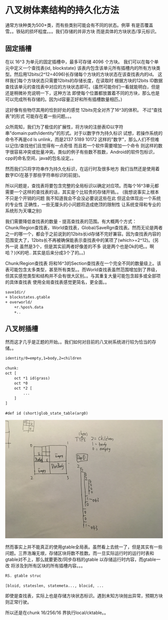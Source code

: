 
# 八叉树体素结构的持久化方法

通常方块种类为500+类，而有些类别可能会有不同的状态。例草 有是否覆盖雪。。铁砧的损坏程度。。。我们存储的并非方块 而是具体的方块状态/享元标识。

## 固定插槽

在以 16^3 为单元的固定插槽中，最多可存储 4096 个方块。
我们可以在每个单元中定义一个查找表{id, blockstate} 该表内包含该单元所有插槽内的所有方块类型。然后用12bits(2^12=4096)长存储每个方块的方块状态在该查找表内的id。
这样我们每个方块状态只需要12bits的存储长度，在读取时 根据方块的12bits ID数据 查找该单元的查找表中对应的方块状态即可。(虽然可能你们一看就能明白，但是还是稍微补充说明一下，这种方法 即使每个位置都放置着不同的方块，那么也是可以完成所有存储的。因为id容量正好和所有插槽数量相匹。)

这好像有些物尽其用的恰到好处的感觉 12bits完全对齐了16^3的体积。
不过“查找表”的形式 可能存在着一些问题。。。

众所周知，我们为了极佳的扩展性，将方块的注册表ID以字符串"domain:path/identity"的形式。对于以数字作为持久标识 试想，若操作系统的命令不再是cd ls unlink，而是2137 5189 10172 这样的"数字"，那么人们不但难以记住/查找他们且觉得有一点奇怪 而且若一个软件需要增加一个命令 则这样的数字很容易冲突或批量冲突。类似的例子有些数不胜数，Android的软件包标识，cpp的命名空间，java的包名设定。。

然而我们只将字符串作为持久化标识，在运行时及很多地方 我们当然还是使用着数字ID(在基于那些字符串标识的前提)。

所以问题是，查找表将要包含完整的全局标识以确定对应项。而每个16^3单元都需要一个这样的查找表的话，其实是个比较贵的存储开销。。
(我想说事实上根本不只是个开销的问题 我不知道我会不会没必要说这些在此 但这会体现出一个系统的专业性 正确性，一些无厘头的小问题将造成绝顶的限制性 让系统变得和专业的系统形为天壤之别)

我们需要降低查找表的数量 - 提高查找表的范围。有大概两个方式：Chunk/Region查找表，World查找表，Global/SaveRgn查找表。然而无论是两者之一的哪一个，都会于之前说到的12bits长id存储不完好兼容。因为查找表内容的范围变大了，12bits长不再被确保能表示查找表中的某项了(which>=2^12)。(另外一说 虽然是3个，但是其实前两者好像差的不多 说是两个也是Ok的吧。。啊哈？)(K的吧.. 其实是后来分成3个了的。。)

Chunk/Region查找表 将和16^3的Section查找表在一个完全不同的数量级上。该表可能包含太多类型，甚至所有类型。。而World查找表虽然范围增加到了界级，但其实感觉类型和结构并不会有很大区别。。与其重复大量可能包含超多或全部项的具体查找表 使用全局查找表感觉更简名，更全面。。

```
save1dir/
+ blockstates.gtable
+ overworld/
    +r.%pos%.data
    +..

```

## 八叉树插槽

然而这才几乎是正题的开始。。我们如何对目前的八叉树系统进行较为恰当的存储。。

```
identity/0=empty,1=body,2=children

chunk:
oct [
    oct *1 id(grass)
    oct *0
    oct *2 [
        ...
    ]
]

#def id (short)glob_state_table(arg0)

```

![octstruc](IMG_2941.JPG)

然而事实上并不能真正的使用gtable全局表。虽然看上去统一了，但是其实有一些问题。三界浩瀚无垠，存储区块将数不胜数。而一旦实际运行时的运行时表和gtable对不上，那么就要更改/同步存档的gtable 以存储运行时内容，而gtable一改 将涉及到所有区块的所有插槽内容。。。

```
RS. gtable struc

[bloid, stateslen, statemeta..., blocid, ...

```

即使是查找表，实际上也是存储方块状态标识。遇到未知方块抛出异常，预期方块则正常行驶。

所以还是在chunk 16/256/16 界执行local/cktable。。